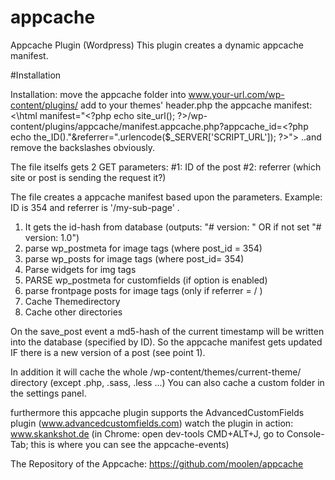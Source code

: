 appcache
========

Appcache Plugin (Wordpress)
This plugin creates a dynamic appcache manifest.

#Installation

Installation: 
move the appcache folder into www.your-url.com/wp-content/plugins/
add to your themes' header.php the appcache manifest:
<\html manifest="<\?php echo site_url(); ?>/wp-content/plugins/appcache/manifest.appcache.php?appcache_id=<\?php echo the_ID()."&referrer=".urlencode($_SERVER['SCRIPT_URL']); ?>">
..and remove the backslashes obviously.

The file itselfs gets 2 GET parameters: 
#1: ID of the post
#2: referrer (which site or post is sending the request it?)

The file creates a appcache manifest based upon the parameters. 
Example: ID is 354 and referrer is '/my-sub-page' .

1. It gets the id-hash from database (outputs: "# version: <somehash>" OR  if not set "# version: 1.0")
2. parse wp_postmeta for image tags (where post_id = 354)
3. parse wp_posts for image tags (where post_id= 354)
4. Parse widgets for img tags
5. PARSE wp_postmeta for customfields (if option is enabled)
6. parse frontpage posts for image tags (only if referrer = / )
7. Cache Themedirectory
8. Cache other directories

On the save_post event a md5-hash of the current timestamp will be written into the database (specified by ID).
So the appcache manifest gets updated IF there is a new version of a post (see point 1).

In addition it will cache the whole /wp-content/themes/current-theme/ directory (except .php, .sass, .less ...)
You can also cache a custom folder in the settings panel.

furthermore this appcache plugin supports the AdvancedCustomFields plugin (www.advancedcustomfields.com)
watch the plugin in action: www.skankshot.de (in Chrome: open dev-tools CMD+ALT+J, go to Console-Tab; this is where you can see the appcache-events)

The Repository of the Appcache: 
https://github.com/moolen/appcache